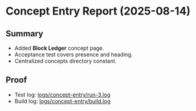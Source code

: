 # Concept Entry Report (2025-08-14)

## Summary
- Added **Block Ledger** concept page.
- Acceptance test covers presence and heading.
- Centralized concepts directory constant.

## Proof
- Test log: [logs/concept-entry/run-3.log](../../logs/concept-entry/run-3.log)
- Build log: [logs/concept-entry/build.log](../../logs/concept-entry/build.log)
